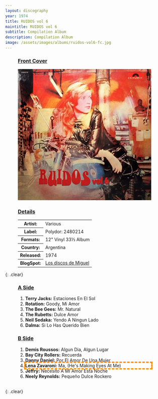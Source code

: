 ```yaml
---
layout: discography
year: 1974
title: RUIDOS vol 6
maintitle: RUIDOS vol 6
subtitle: Compilation Album
description: Compilation Album
image: /assets/images/albums/ruidos-vol6-fc.jpg
---
```


<figure class="fig1">
<figcaption>
<h3 id="front"><a href="#front">Front Cover</a></h3>
</figcaption>
<a href="/assets/images/albums/ruidos-vol6-fc.jpg"><img src="/assets/images/albums/ruidos-vol6-fc.jpg" class="full-width zoom-in" alt="Front Cover for the album RUIDOS vol 6 (1974)" /></a>
</figure>

<figure class="fig2">
<figcaption>
<h3 id="details"><a href="#details">Details</a></h3>
</figcaption>
<table>
<tr><th>Artist:</th><td>Various</td></tr>
<tr><th>Label:</th><td>Polydor: 2480214</td></tr>
<tr><th>Formats:</th><td>12" Vinyl 33⅓ Album</td></tr>
<tr><th>Country:</th><td>Argentina</td></tr>
<tr><th>Released:</th><td>1974</td></tr>
<tr class="split"><th>BlogSpot:</th><td><a class="external-link" href="http://discosdemiguel.blogspot.com/2016/04/0216-ruidos-vol-6-lp-1974-va.html">Los discos de Miguel</a></td></tr>
</table>
</figure>

{: .clear}

<figure class="fig1">
<figcaption>
<h3 id="a-side"><a href="#a-side">A Side</a></h3>
</figcaption>
<ol>
<li><strong>Terry Jacks:</strong> Estaciones En El Sol</li>
<li><strong>Rotation:</strong> Goody, Mi Amor</li>
<li><strong>The Bee Gees:</strong> Mr. Natural</li>
<li><strong>The Rubetts:</strong> Dulce Amor</li>
<li><strong>Neil Sedaka:</strong> Yendo A Ningun Lado</li>
<li><strong>Dalma:</strong> Si Lo Has Querido Bien</li>
</ol>
</figure>

<figure class="fig2">
<figcaption>
<h3 id="b-side"><a href="#b-side">B Side</a></h3>
</figcaption>
<ol>
<li><strong>Demis Roussos:</strong> Algun Dia, Algun Lugar</li>
<li><strong>Bay City Rollers:</strong> Recuerda</li>
<li><strong>Danny Daniel:</strong> Por El Amor De Una Mujer</li>
<li style="outline: 4px dashed darkorange;"><strong>Lena Zavaroni:</strong> Ma, (He's Making Eyes At Me)</li>
<li><strong>Jeffry:</strong> Necesito A MI Amor Esta Noche</li>
<li><strong>Neely Reynolds:</strong> Pequeño Dulce Rockero</li>
</ol>
</figure>

<br />{: .clear}

